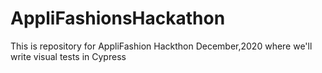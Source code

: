 # AppliFashionsHackathon
This is repository for AppliFashion Hackthon December,2020 where we'll write visual tests in Cypress 
